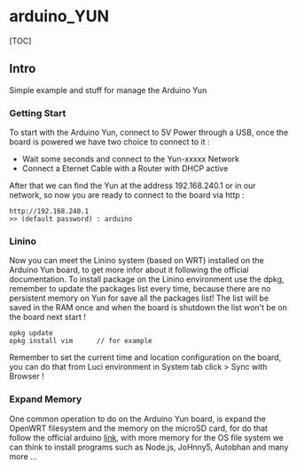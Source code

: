 arduino_YUN
===========
[TOC]

## Intro 
Simple example and stuff for manage the Arduino Yun 

### Getting Start 
To start with the Arduino Yun, connect to 5V Power through a USB, once the board is powered we have 
two choice to connect to it : 

+ Wait some seconds and connect to the Yun-xxxxx Network 
+ Connect a Eternet Cable with a Router with DHCP active 

After that we can find the Yun at the address 192.168.240.1 or in our network, so now you are ready to 
connect to the board via http : 

    http://192.168.240.1
    >> (default password) : arduino 
    
    
### Linino 
Now you can meet the Linino system (based on WRT) installed on the Arduino Yun board, to get more infor about it following the official documentation. To install package on the Linino environment use the dpkg, remember to update the packages list every time, because there are no persistent memory on Yun for save all the packages list! The list will be saved in the RAM once and when the board is shutdown the list won't be on the board next start ! 

    opkg update 
    opkg install vim      // for example 
    
Remember to set the current time and location configuration on the board, you can do that from Luci environment in System 
tab click > Sync with Browser ! 

### Expand Memory 
One common operation to do on the Arduino Yun board, is expand the OpenWRT filesystem and the memory on the microSD card, 
for do that follow the official arduino [link][1], with more memory for the OS file system we can think to install programs such as Node.js, JoHnny5, Autobhan and many more ... 




[1]:https://www.arduino.cc/en/Tutorial/ExpandingYunDiskSpace
    

